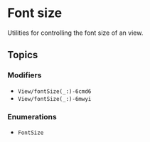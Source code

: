 # Font size

Utilities for controlling the font size of an view.

## Topics

### Modifiers

- ``View/fontSize(_:)-6cmd6``
- ``View/fontSize(_:)-6mwyi``

### Enumerations

- ``FontSize``
